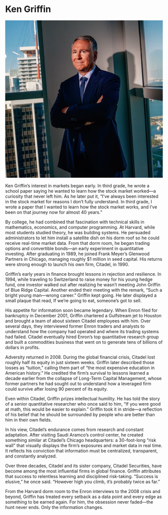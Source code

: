 # Ken Griffin

![Picture of Ken Griffin in a Skyscraper](https://raw.githubusercontent.com/LucasNseyep/founders-x-versal/refs/heads/master/newsletter/content/images/ken_griffin.png)


Ken Griffin’s interest in markets began early. In third grade, he wrote a school paper saying he wanted to learn how the stock market worked—a curiosity that never left him. As he later put it, “I’ve always been interested in the stock market for reasons I don’t fully understand. In third grade, I wrote a paper that I wanted to learn how the stock market works, and I’ve been on that journey now for almost 40 years.”

By college, he had combined that fascination with technical skills in mathematics, economics, and computer programming. At Harvard, while most students studied theory, he was building systems. He persuaded administrators to let him install a satellite dish on his dorm roof so he could receive real-time market data. From that dorm room, he began trading options and convertible bonds—an early experiment in quantitative investing. After graduating in 1989, he joined Frank Meyer’s Glenwood Partners in Chicago, managing roughly $1 million in seed capital. His returns were strong enough to launch his own firm, Citadel, in 1990.

Griffin’s early years in finance brought lessons in rejection and resilience. In 1994, while traveling to Switzerland to raise money for his young hedge fund, one investor walked out after realizing he wasn’t meeting John Griffin of Blue Ridge Capital. Another ended their meeting with the remark, “Such a bright young man—wrong career.” Griffin kept going. He later displayed a small plaque that read, If we’re going to eat, someone’s got to sell.

His appetite for information soon became legendary. When Enron filed for bankruptcy in December 2001, Griffin chartered a Gulfstream jet to Houston and brought a team of about sixteen Citadel employees with him. Over several days, they interviewed former Enron traders and analysts to understand how the company had operated and where its trading systems had failed. Citadel eventually hired Enron’s top quantitative research group and built a commodities business that went on to generate tens of billions of dollars in profits.

Adversity returned in 2008. During the global financial crisis, Citadel lost roughly half its equity in just sixteen weeks. Griffin later described those losses as “tuition,” calling them part of “the most expensive education in American history.” He credited the firm’s survival to lessons learned a decade earlier from the collapse of Long-Term Capital Management, whose former partners he had sought out to understand how a leveraged firm could survive after losing 90 percent of its equity.

Even within Citadel, Griffin prizes intellectual humility. He has told the story of a senior quantitative researcher who once said to him, “If you were good at math, this would be easier to explain.” Griffin took it in stride—a reflection of his belief that he should be surrounded by people who are better than him in their own fields.

In his view, Citadel’s endurance comes from research and constant adaptation. After visiting Saudi Aramco’s control center, he created something similar at Citadel’s Chicago headquarters: a 30-foot-long “risk wall” that visually displays the firm’s exposures and market data in real time. It reflects his conviction that information must be centralized, transparent, and constantly analyzed.

Over three decades, Citadel and its sister company, Citadel Securities, have become among the most influential firms in global finance. Griffin attributes that success to relentless learning and disciplined risk-taking. “Success is elusive,” he once said. “However high you climb, it’s probably twice as far.”

From the Harvard dorm room to the Enron interviews to the 2008 crisis and beyond, Griffin has treated every setback as a data point and every edge as something to be earned again. For him, the obsession never faded—the hunt never ends. Only the information changes.
